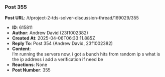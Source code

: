 ### Post 355
**Post URL**: /t/project-2-tds-solver-discussion-thread/169029/355
- **ID**: 615811
- **Author**: Andrew David (23f1002382)
- **Created At**: 2025-04-06T06:33:11.885Z
- **Reply To**: Post 354 (Andrew David, 23f1002382)
- **Content**:  
  I’m running the servers now, i got a bunch hits from random ip s what is the ip address i add a verification if need be
- **Reactions**: None
- **Post Number**: 355

